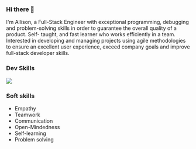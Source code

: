 ### Hi there 👋

   I'm Allison, a Full-Stack Engineer with exceptional programming, debugging and problem-solving skills
   in order to guarantee the overall quality of a product. Self-  taught, and fast learner who works efficiently in a team.
   Interested in developing and managing projects using agile methodologies to ensure an excellent user experience,
   exceed company goals and improve full-stack developer skills.


### Dev Skills

<p>
  <a href="https://skillicons.dev">
    <img src="https://skillicons.dev/icons?i=nodejs,express,ruby,rails,python,django,javascript,react,html,css,sass,mysql,postgresql,mongodb,git" />
  </a>
</p>


### Soft skills
   - Empathy
   - Teamwork
   - Communication
   - Open-Mindedness
   - Self-learning
   - Problem solving
     

